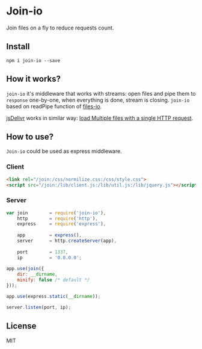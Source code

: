 Join-io
=======

Join files on a fly to reduce requests count.


## Install

`npm i join-io --save`

## How it works?

`join-io` it's middleware that works with streams: open files and pipe them to `response` one-by-one,
when everything is done, stream is closing. `join-io` based on readPipe function of [files-io](https://github.com/coderaiser/files-io "Files-io").

[jsDelivr](https://jsdelivr.com/ "jsDelivr") works in similar way: [load Multiple files with a single HTTP request](https://www.maxcdn.com/blog/jsdelivr-better/ "load Multiple files with a single HTTP").

## How to use?

`Join-io` could be used as express middleware.

### Client

```html
<link rel="/join:/css/normilize.css:/css/style.css">
<script src="/join:/lib/client.js:/lib/util.js:/lib/jquery.js"></script>
```

### Server

```js
var join        = require('join-io'),
    http        = require('http'),
    express     = require('express'),
    
    app         = express(),
    server      = http.createServer(app),
    
    port        = 1337,
    ip          = '0.0.0.0';
    
app.use(join({
    dir: __dirname,
    minify: false /* default */
}));

app.use(express.static(__dirname));

server.listen(port, ip);
```

## License

MIT

